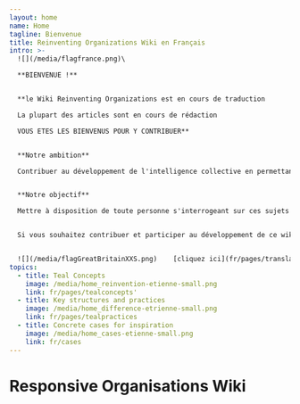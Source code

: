 ```yaml
---
layout: home
name: Home
tagline: Bienvenue
title: Reinventing Organizations Wiki en Français
intro: >-
  ![](/media/flagfrance.png)\

  **BIENVENUE !**


  **le Wiki Reinventing Organizations est en cours de traduction 

  La plupart des articles sont en cours de rédaction

  VOUS ETES LES BIENVENUS POUR Y CONTRIBUER**


  **Notre ambition**

  Contribuer au développement de l'intelligence collective en permettant à tous ceux qui s'y intéressent de s'informer et de comprendre comment des groupes humains (entreprises, organisations à but non lucratif, administration, écoles...)  peuvent fonctionner de façon innovante, en combinant efficacité de l'organisation et motivation de ses membres. 


  **Notre objectif**

  Mettre à disposition de toute personne s'interrogeant sur ces sujets et sur les nouvelles formes d'organisation émergentes ("Teal orgs", "Entreprises libérées"..) une information neutre, factuelle, actualisée et classée par thèmes.


  Si vous souhaitez contribuer et participer au développement de ce wiki, contactez : guezouceline@gmail.com 


  ![](/media/flagGreatBritainXXS.png)    [cliquez ici](fr/pages/translations) pour accéder aux traductions de ce Wiki (le hongrois et l'espagnol sont disponibles dès aujourd'hui - le russe, le chinois et le français sont en cours)
topics:
  - title: Teal Concepts
    image: /media/home_reinvention-etienne-small.png
    link: fr/pages/tealconcepts'
  - title: Key structures and practices
    image: /media/home_difference-etrienne-small.png
    link: fr/pages/tealpractices
  - title: Concrete cases for inspiration
    image: /media/home_cases-etienne-small.png
    link: fr/cases
---
```


# Responsive Organisations Wiki
